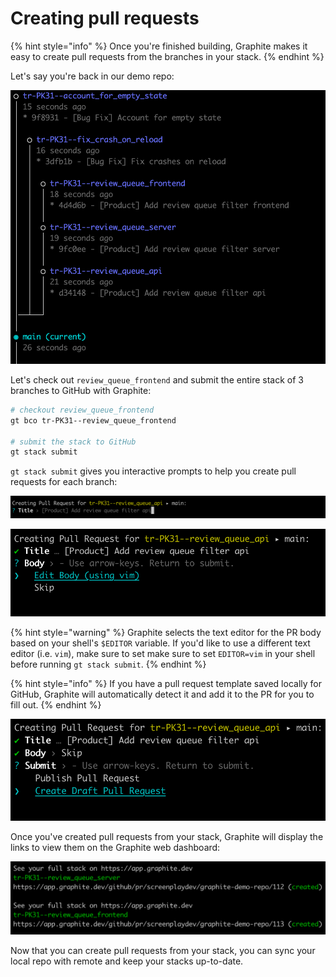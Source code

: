 # Creating pull requests

{% hint style="info" %}
Once you're finished building, Graphite makes it easy to create pull requests from the branches in your stack.
{% endhint %}

Let's say you're back in our demo repo:

![](<../../.gitbook/assets/Screen Shot 2021-10-14 at 11.53.30 AM.png>)

Let's check out `review_queue_frontend` and submit the entire stack of 3 branches to GitHub with Graphite:

```bash
# checkout review_queue_frontend
gt bco tr-PK31--review_queue_frontend

# submit the stack to GitHub
gt stack submit
```

`gt stack submit` gives you interactive prompts to help you create pull requests for each branch:

![Edit the PR title](<../../.gitbook/assets/Screen Shot 2021-10-14 at 4.51.22 PM.png>)

![Edit the PR body](<../../.gitbook/assets/Screen Shot 2021-10-14 at 4.51.37 PM.png>)

{% hint style="warning" %}
Graphite selects the text editor for the PR body based on your shell's `$EDITOR` variable.  If you'd like to use a different text editor (i.e. `vim`), make sure to set make sure to set `EDITOR=vim` in your shell before running `gt stack submit`.
{% endhint %}

{% hint style="info" %}
If you have a pull request template saved locally for GitHub, Graphite will automatically detect it and add it to the PR for you to fill out.
{% endhint %}

![](<../../.gitbook/assets/Screen Shot 2021-10-14 at 4.51.49 PM.png>)

Once you've created pull requests from your stack, Graphite will display the links to view them on the Graphite web dashboard:

![](<../../.gitbook/assets/Screen Shot 2021-10-14 at 4.52.31 PM.png>)

Now that you can create pull requests from your stack, you can sync your local repo with remote and keep your stacks up-to-date.
